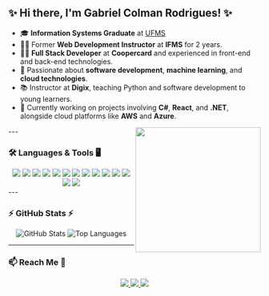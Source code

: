 ## ✨ Hi there, I'm Gabriel Colman Rodrigues! ✨

- 🎓 **Information Systems Graduate** at [UFMS](https://ufms.br)
- 👨‍🏫 Former **Web Development Instructor** at **IFMS** for 2 years.
- 👨‍💻 **Full Stack Developer** at **Coopercard** and experienced in front-end and back-end technologies.
- 🚀 Passionate about **software development**, **machine learning**, and **cloud technologies**.
- 📚 Instructor at **Digix**, teaching Python and software development to young learners.
- 🤖 Currently working on projects involving **C#**, **React**, and **.NET**, alongside cloud platforms like **AWS** and **Azure**.

<img align='right' src="https://media.giphy.com/media/iIqmM5tTjmpOB9mpbn/giphy.gif" width="250">
---

### 🛠️ Languages & Tools 🖥️
<div align="center">
  <!-- https://github.com/inttter/md-badges -->
  <img src="https://img.shields.io/badge/JavaScript-323330?style=for-the-badge&logo=javascript&logoColor=F7DF1E" />
  <img src="https://img.shields.io/badge/C%23-239120?style=for-the-badge&logo=c-sharp&logoColor=white" />
  <img src="https://img.shields.io/badge/Python-3776AB?style=for-the-badge&logo=python&logoColor=white" />
  <img src="https://img.shields.io/badge/Node.js-43853D?style=for-the-badge&logo=node.js&logoColor=white" />
  <img src="https://img.shields.io/badge/React-20232A?style=for-the-badge&logo=react&logoColor=61DAFB" />
  <img src="https://img.shields.io/badge/PostgreSQL-316192?style=for-the-badge&logo=postgresql&logoColor=white" />
  <img src="https://img.shields.io/badge/Docker-2496ED?style=for-the-badge&logo=docker&logoColor=white" />
  <img src="https://img.shields.io/badge/AWS-232F3E?style=for-the-badge&logo=amazon-aws&logoColor=white" />
  <img src="https://img.shields.io/badge/MongoDB-4EA94B?style=for-the-badge&logo=mongodb&logoColor=white" />
  <img src="https://img.shields.io/badge/TypeScript-007ACC?style=for-the-badge&logo=typescript&logoColor=white" />
  <img src="https://img.shields.io/badge/Trello-0052CC?logo=trello&logoColor=fff" />
  <img src="https://img.shields.io/badge/.NET-512BD4?logo=dotnet&logoColor=fff" />
  <img src="https://img.shields.io/badge/Bootstrap-7952B3?logo=bootstrap&logoColor=white" />
  <img src="https://img.shields.io/badge/Laravel-%23FF2D20.svg?logo=laravel&logoColor=white" />
</div>
---

### ⚡ GitHub Stats ⚡

<div align="center">
  <img src="https://github-readme-stats.vercel.app/api?username=gabriel-colman&show_icons=true&theme=radical" alt="GitHub Stats" />
  <img src="https://github-readme-stats.vercel.app/api/top-langs/?username=gabriel-colman&layout=compact&theme=radical" alt="Top Languages" />
</div>

---

### 📫 Reach Me 💬
<div align="center">
  <a href="https://www.linkedin.com/in/gabriel-colman-rodrigues-a09352113/">
    <img src="https://img.shields.io/badge/LinkedIn-0077B5?style=for-the-badge&logo=linkedin&logoColor=white" />
  </a>
  <a href="mailto:gabrielcolman7@gmail.com">
    <img src="https://img.shields.io/badge/Gmail-D14836?style=for-the-badge&logo=gmail&logoColor=white" />
  </a>
  <a href="https://www.instagram.com/gabriel.colman.75/">
    <img src="https://img.shields.io/badge/Instagram-E4405F?style=for-the-badge&logo=instagram&logoColor=white" />
  </a>
</div>

